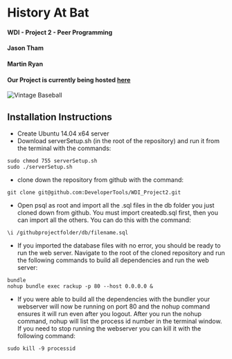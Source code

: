# History At Bat

#### WDI - Project 2 - Peer Programming
#### Jason Tham
#### Martin Ryan
#### Our Project is currently being hosted [here](http://prayforballs.com)
![Vintage Baseball](http://www.hardballtimes.com/wp-content/uploads/2015/02/Baseball_Vintage-9.jpg)

## Installation Instructions
* Create Ubuntu 14.04 x64 server
* Download serverSetup.sh (in the root of the repository) and run it from the terminal with the commands:
```
sudo chmod 755 serverSetup.sh
sudo ./serverSetup.sh
```
* clone down the repository from github with the command:
```
git clone git@github.com:DeveloperTools/WDI_Project2.git
```
* Open psql as root and import all the .sql files in the db folder you just cloned down from github.  You must import createdb.sql first, then you can import all the others.  You can do this with the command:
```
\i /githubprojectfolder/db/filename.sql
```
* If you imported the database files with no error, you should be ready to run the web server.  Navigate to the root of the cloned repository and run the following commands to build all dependencies and run the web server:
```
bundle
nohup bundle exec rackup -p 80 --host 0.0.0.0 &
```
* If you were able to build all the dependencies with the bundler your webserver will now be running on port 80 and the nohup command ensures it will run even after you logout.  After you run the nohup command, nohup will list the process id number in the terminal window.  If you need to stop running the webserver you can kill it with the following command:
```
sudo kill -9 processid
```
